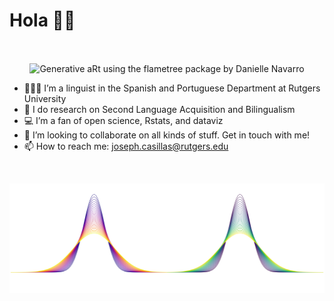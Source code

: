 Hola 👋🏽
=======

<a href="https://github.com/jvcasillas"><img src="https://img.shields.io/github/followers/jvcasillas.svg?label=Github&style=social" alt= ""></a><a href="https://twitter.com/jvcasill"><img src="https://img.shields.io/twitter/follow/jvcasill?label=Twitter&style=social" alt= ""></a>

<p align="center">
<img src="https://raw.githubusercontent.com/jvcasillas/jvcasillas/master/three_trees_white_viridis.png" alt="Generative aRt using the flametree package by Danielle Navarro" align="center" width="550px" height="175px">
</p>

-   🧑🏽‍🔬 I’m a linguist in the Spanish and Portuguese Department at
    Rutgers University
-   🔬 I do research on Second Language Acquisition and Bilingualism
-   💻 I’m a fan of open science, Rstats, and dataviz
-   👯 I’m looking to collaborate on all kinds of stuff. Get in touch
    with me!
-   📫 How to reach me:
    <a href="mailto:joseph.casillas@rutgers.edu" class="email">joseph.casillas@rutgers.edu</a>

</br>

<p align="center">
<img src="https://raw.githubusercontent.com/jvcasillas/jvcasillas/master/two_guassians_white.png" alt="Some gaussians" align="center" width="550px" height="175px">
</p>
